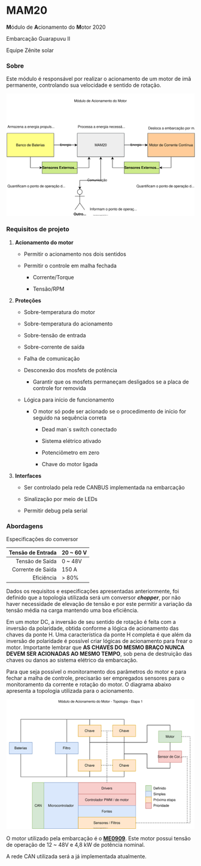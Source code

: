 # MAM20
**M**ódulo de **A**cionamento do **M**otor 2020

Embarcação Guarapuvu II

Equipe Zênite solar

### Sobre
Este módulo é responsável por realizar o acionamento de um motor de imã permanente, controlando sua velocidade e sentido de rotação.

![](system_diagram.svg)



### Requisitos de projeto

1. **Acionamento do motor**

   - Permitir o acionamento nos dois sentidos

   - Permitir o controle em malha fechada

     - Corrente/Torque

     - Tensão/RPM

       

2. **Proteções**

   - Sobre-temperatura do motor

   - Sobre-temperatura do acionamento

   - Sobre-tensão de entrada

   - Sobre-corrente de saída

   - Falha de comunicação

   - Desconexão dos mosfets de potência

     - Garantir que os mosfets permaneçam desligados se a placa de controle for removida

   - Lógica para início de funcionamento

     - O motor só pode ser acionado se o procedimento de início for seguido na sequência correta

       - Dead man`s switch conectado

       - Sistema elétrico ativado

       - Potenciômetro em zero

       - Chave do motor ligada

         

3. **Interfaces**

   - Ser controlado pela rede CANBUS implementada na embarcação

   - Sinalização por meio de LEDs

   - Permitir debug pela serial

     

### Abordagens

Especificações do conversor

| Tensão de Entrada | 20 ~ 60 V |
| ----------------: | :-------- |
|   Tensão de Saída | 0 ~ 48V   |
| Corrente de Saída | 150 A     |
|        Eficiência | > 80%     |



Dados os requisitos e especificações apresentadas anteriormente, foi definido que a topologia utilizada será um conversor ***chopper***, por não haver necessidade de elevação de tensão e por este permitir a variação da tensão média na carga mantendo uma boa eficiência. 

Em um motor DC, a inversão de seu sentido de rotação é feita com a inversão da polaridade, obtida conforme a lógica de acionamento das chaves da ponte H. Uma característica da ponte H completa é que além da inversão de polaridade é possível criar lógicas de acionamento para frear o motor. Importante lembrar que **AS CHAVES DO MESMO BRAÇO NUNCA DEVEM SER ACIONADAS AO MESMO TEMPO**, sob pena de destruição das chaves ou danos ao sistema elétrico da embarcação.



Para que seja possível o monitoramento dos parâmetros do motor e para fechar a malha de controle, precisarão ser empregados sensores para o monitoramento da corrente e rotação do motor. O diagrama abaixo apresenta a topologia utilizada para o acionamento.

![](topology_step1.svg)



O motor utilizado pela embarcação é o **[ME0909](https://www.electricmotorsport.com/me0909-pmdc-motor-12-48v-4-hp-cont-12-8-hp-pk.html)**. Este motor possui tensão de operação de 12 ~ 48V e 4,8 kW de potência nominal.

A rede CAN utilizada será a já implementada atualmente.

